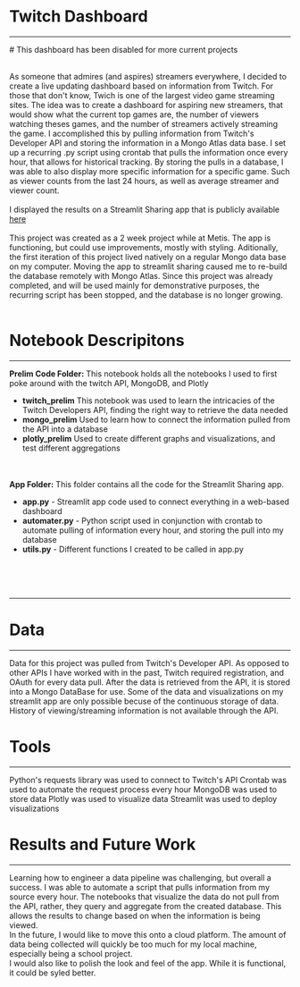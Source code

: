 # Twitch Dashboard
<hr>
# This dashboard has been disabled for more current projects
<br><br>

As someone that admires (and aspires) streamers everywhere, I decided to create a live updating dashboard based on information from Twitch. For those that don't know, Twich is one of the largest video game streaming sites. The idea was to create a dashboard for aspiring new streamers, that would show what the current top games are, the number of viewers watching theses games, and the number of streamers actively streaming the game. I accomplished this by pulling information from Twitch's Developer API and storing the information in a Mongo Atlas data base. I set up a recurring .py script using crontab that pulls the information once every hour, that allows for historical tracking. By storing the pulls in a database, I was able to also display more specific information for a specific game. Such as viewer counts from the last 24 hours, as well as average streamer and viewer count.
<br><br>
I displayed the results on a Streamlit Sharing app that is publicly available [here](https://share.streamlit.io/michaelharnett/twitch_dashboard/main/app/app.py)
<br><br>
This project was created as a 2 week project while at Metis. The app is functioning, but could use improvements, mostly with styling. Aditionally, the first iteration of this project lived natively on a regular Mongo data base on my computer. Moving the app to streamlit sharing caused me to re-build the database remotely with Mongo Atlas. Since this project was already completed, and will be used mainly for demonstrative purposes, the recurring script has been stopped, and the database is no longer growing. 
<br><br>


# Notebook Descripitons 
<hr>
<b>Prelim Code Folder:</b> This notebook holds all the notebooks I used to first poke around with the twitch API, MongoDB, and Plotly<br>

<ul>
  <li><b>twitch_prelim</b> This notebook was used to learn the intricacies of the Twitch Developers API, finding the right way to retrieve the data needed</li>
  <li><b>mongo_prelim</b> Used to learn how to connect the information pulled from the API into a database</li>
  <li><b>plotly_prelim</b> Used to create different graphs and visualizations, and test different aggregations</li>
</ul>
<br><br>
<b>App Folder:</b> This folder contains all the code for the Streamlit Sharing app.<br>

<ul>
  <li><b>app.py</b> - Streamlit app code used to connect everything in a web-based dashboard</li>
  <li><b>automater.py</b> - Python script used in conjunction with crontab to automate pulling of information every hour, and storing the pull into my database</li>
  <li><b>utils.py</b> - Different functions I created to be called in app.py</li>
</ul>
  

<br><br><br>




<hr>


# Data
<hr>
Data for this project was pulled from Twitch's Developer API. As opposed to other APIs I have worked with in the past, Twitch required registration, and OAuth for every data pull. After the data is retrieved from the API, it is stored into a Mongo DataBase for use. Some of the data and visualizations on my streamlit app are only possible becuse of the continuous storage of data. History of viewing/streaming information is not available through the API.


# Tools
<hr>
Python's requests library was used to connect to Twitch's API
Crontab was used to automate the request process every hour
MongoDB was used to store data
Plotly was used to visualize data
Streamlit was used to deploy visualizations



# Results and Future Work
<hr>
Learning how to engineer a data pipeline was challenging, but overall a success. I was able to automate a script that pulls information from my source every hour. The notebooks that visualize the data do not pull from the API, rather, they query and aggregate from the created database. This allows the results to change based on when the information is being viewed.
<br>
In the future, I would like to move this onto a cloud platform. The amount of data being collected will quickly be too much for my local machine, especially being a school project. 
<br>
I would also like to polish the look and feel of the app. While it is functional, it could be syled better. 

